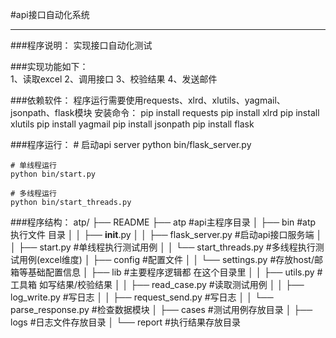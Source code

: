 #api接口自动化系统
***

###程序说明：
    实现接口自动化测试
    
###实现功能如下：  
    1、读取excel
    2、调用接口
    3、校验结果
    4、发送邮件
    
###依赖软件：
    程序运行需要使用requests、xlrd、xlutils、yagmail、jsonpath、flask模块
    安装命令：
        pip install requests
        pip install xlrd
        pip install xlutils
        pip install yagmail
        pip install jsonpath
        pip install flask
            
            
###程序运行：
    # 启动api server
    python bin/flask_server.py
    
    # 单线程运行
    python bin/start.py
    
    # 多线程运行
    python bin/start_threads.py
    
###程序结构：
	atp/
	├── README
	├── atp #api主程序目录
	│   ├── bin #atp 执行文件 目录
	│   │   ├── __init__.py
	│   │   ├── flask_server.py  #启动api接口服务端
	│   │   ├── start.py  #单线程执行测试用例
	│   │   └── start_threads.py  #多线程执行测试用例(excel维度)
	│   ├── config #配置文件
	│   │   └── settings.py #存放host/邮箱等基础配置信息
	│   ├── lib #主要程序逻辑都 在这个目录里
	│   │   ├── utils.py  #工具箱 如写结果/校验结果
	│   │   ├── read_case.py  #读取测试用例
	│   │   ├── log_write.py  #写日志
	│   │   ├── request_send.py  #写日志
	│   │   └── parse_response.py #检查数据模块
	│   ├── cases  #测试用例存放目录
	│   ├── logs  #日志文件存放目录
	│   └── report  #执行结果存放目录

	